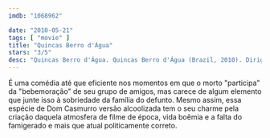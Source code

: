 ```yaml
---
imdb: "1068962"

date: "2010-05-21"
tags: [ "movie" ]
title: "Quincas Berro d'Água"
stars: "3/5"
desc: "Quincas Berro d'Água. Quincas Berro d'Água (Brazil, 2010). Dirigido por Sérgio Machado. Escrito por Jorge Amado, Sérgio Machado, Sérgio Machado. Com Mariana Ximenes, Milton Gonçalves, Othon Bastos, Paulo José, Vladimir Brichta, Marieta Severo, Walderez de Barros, Luisa Proserpio."
---
```

É uma comédia até que eficiente nos momentos em que o morto "participa" da "bebemoração" de seu grupo de amigos, mas carece de algum elemento que junte isso à sobriedade da família do defunto. Mesmo assim, essa espécie de Dom Casmurro versão alcoolizada tem o seu charme pela criação daquela atmosfera de filme de época, vida boêmia e a falta do famigerado e mais que atual politicamente correto.
